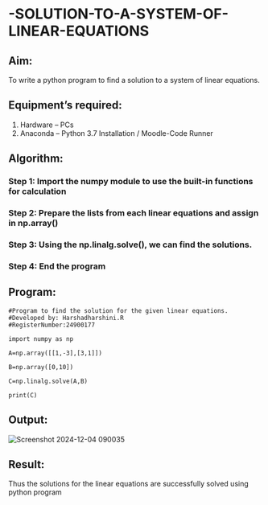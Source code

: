 # -SOLUTION-TO-A-SYSTEM-OF-LINEAR-EQUATIONS
## Aim:
To write a python program to find a solution to a system of linear equations.
## Equipment’s required:
1. 	Hardware – PCs
2. 	Anaconda – Python 3.7 Installation / Moodle-Code Runner
## Algorithm:
### Step 1: Import the numpy module to use the built-in functions for calculation
### Step 2: Prepare the lists from each linear equations and assign in np.array()
### Step 3: Using the np.linalg.solve(), we can find the solutions.
### Step 4: End the program
## Program:
```
#Program to find the solution for the given linear equations.
#Developed by: Harshadharshini.R
#RegisterNumber:24900177
```
```
import numpy as np

A=np.array([[1,-3],[3,1]])

B=np.array([0,10])

C=np.linalg.solve(A,B)

print(C)
```
## Output:

![Screenshot 2024-12-04 090035](https://github.com/user-attachments/assets/272fd6d0-2266-4f13-bab8-cf9d745dcddf)


## Result: 
Thus the solutions for the linear equations are successfully solved using python program

